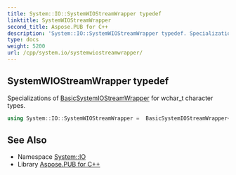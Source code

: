 ```yaml
---
title: System::IO::SystemWIOStreamWrapper typedef
linktitle: SystemWIOStreamWrapper
second_title: Aspose.PUB for C++
description: 'System::IO::SystemWIOStreamWrapper typedef. Specializations of BasicSystemIOStreamWrapper for wchar_t character types in C++.'
type: docs
weight: 5200
url: /cpp/system.io/systemwiostreamwrapper/
---
```

## SystemWIOStreamWrapper typedef


Specializations of [BasicSystemIOStreamWrapper](../basicsystemiostreamwrapper/) for wchar_t character types.

```cpp
using System::IO::SystemWIOStreamWrapper =  BasicSystemIOStreamWrapper<wchar_t, std::char_traits<wchar_t>>
```

## See Also

* Namespace [System::IO](../)
* Library [Aspose.PUB for C++](../../)

